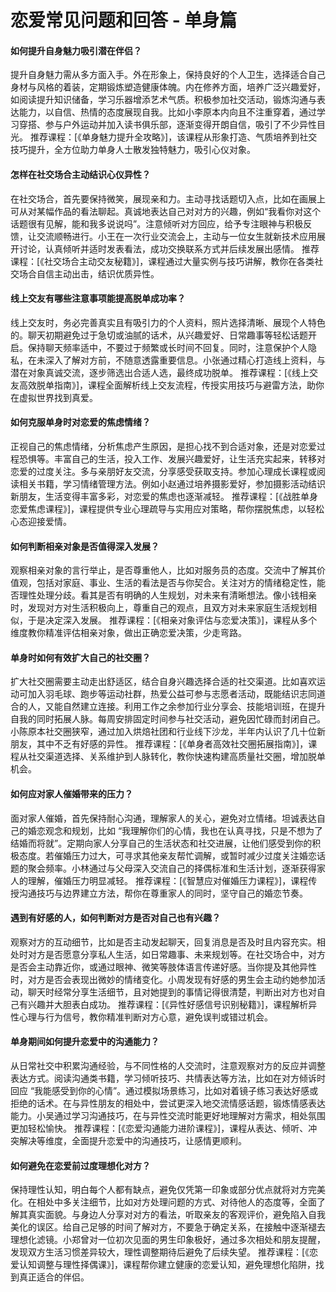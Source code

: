 # 恋爱常见问题和回答 - 单身篇
#### 如何提升自身魅力吸引潜在伴侣？
提升自身魅力需从多方面入手。外在形象上，保持良好的个人卫生，选择适合自己身材与风格的着装，定期锻炼塑造健康体魄。内在修养方面，培养广泛兴趣爱好，如阅读提升知识储备，学习乐器增添艺术气质。积极参加社交活动，锻炼沟通与表达能力，以自信、热情的态度展现自我。比如小李原本内向且不注重穿着，通过学习穿搭、参与户外运动并加入读书俱乐部，逐渐变得开朗自信，吸引了不少异性目光。
推荐课程：[《单身魅力提升全攻略》]，该课程从形象打造、气质培养到社交技巧提升，全方位助力单身人士散发独特魅力，吸引心仪对象。

#### 怎样在社交场合主动结识心仪异性？
在社交场合，首先要保持微笑，展现亲和力。主动寻找话题切入点，比如在画展上可从对某幅作品的看法聊起。真诚地表达自己对对方的兴趣，例如“我看你对这个话题很有见解，能和我多说说吗”。注意倾听对方回应，给予专注眼神与积极反馈，让交流顺畅进行。小王在一次行业交流会上，主动与一位女生就新技术应用展开讨论，认真倾听并适时发表看法，成功交换联系方式并后续发展出感情。
推荐课程：[《社交场合主动交友秘籍》]，课程通过大量实例与技巧讲解，教你在各类社交场合自信主动出击，结识优质异性。

#### 线上交友有哪些注意事项能提高脱单成功率？
线上交友时，务必完善真实且有吸引力的个人资料，照片选择清晰、展现个人特色的。聊天初期避免过于急切或油腻的话术，从兴趣爱好、日常趣事等轻松话题开启。保持聊天频率适中，不要过于频繁或长时间不回复。同时，注意保护个人隐私，在未深入了解对方前，不随意透露重要信息。小张通过精心打造线上资料，与潜在对象真诚交流，逐步筛选出合适人选，最终成功脱单。
推荐课程：[《线上交友高效脱单指南》]，课程全面解析线上交友流程，传授实用技巧与避雷方法，助你在虚拟世界找到真爱。

#### 如何克服单身时对恋爱的焦虑情绪？
正视自己的焦虑情绪，分析焦虑产生原因，是担心找不到合适对象，还是对恋爱过程恐惧等。丰富自己的生活，投入工作、发展兴趣爱好，让生活充实起来，转移对恋爱的过度关注。多与亲朋好友交流，分享感受获取支持。参加心理成长课程或阅读相关书籍，学习情绪管理方法。例如小赵通过培养摄影爱好，参加摄影活动结识新朋友，生活变得丰富多彩，对恋爱的焦虑也逐渐减轻。
推荐课程：[《战胜单身恋爱焦虑课程》]，课程提供专业心理疏导与实用应对策略，帮你摆脱焦虑，以轻松心态迎接爱情。

#### 如何判断相亲对象是否值得深入发展？
观察相亲对象的言行举止，是否尊重他人，比如对服务员的态度。交流中了解其价值观，包括对家庭、事业、生活的看法是否与你契合。关注对方的情绪稳定性，能否理性处理分歧。看其是否有明确的人生规划，对未来有清晰想法。像小钱相亲时，发现对方对生活积极向上，尊重自己的观点，且双方对未来家庭生活规划相似，于是决定深入发展。
推荐课程：[《相亲对象评估与恋爱决策》]，课程从多个维度教你精准评估相亲对象，做出正确恋爱决策，少走弯路。

#### 单身时如何有效扩大自己的社交圈？
扩大社交圈需要主动走出舒适区，结合自身兴趣选择合适的社交渠道。比如喜欢运动可加入羽毛球、跑步等运动社群，热爱公益可参与志愿者活动，既能结识志同道合的人，又能自然建立连接。利用工作之余参加行业分享会、技能培训班，在提升自我的同时拓展人脉。每周安排固定时间参与社交活动，避免因忙碌而封闭自己。小陈原本社交圈狭窄，通过加入烘焙社团和行业线下沙龙，半年内认识了几十位新朋友，其中不乏有好感的异性。
推荐课程：[《单身者高效社交圈拓展指南》]，课程从社交渠道选择、关系维护到人脉转化，教你快速构建高质量社交圈，增加脱单机会。

#### 如何应对家人催婚带来的压力？
面对家人催婚，首先保持耐心沟通，理解家人的关心，避免对立情绪。坦诚表达自己的婚恋观念和规划，比如 “我理解你们的心情，我也在认真寻找，只是不想为了结婚而将就”。定期向家人分享自己的生活状态和社交进展，让他们感受到你的积极态度。若催婚压力过大，可寻求其他亲友帮忙调解，或暂时减少过度关注婚恋话题的聚会频率。小林通过与父母深入交流自己的择偶标准和生活计划，逐渐获得家人的理解，催婚压力明显减轻。
推荐课程：[《智慧应对催婚压力课程》]，课程传授沟通技巧与边界建立方法，帮你在尊重家人的同时，坚守自己的婚恋节奏。

#### 遇到有好感的人，如何判断对方是否对自己也有兴趣？
观察对方的互动细节，比如是否主动发起聊天，回复消息是否及时且内容充实。相处时对方是否愿意分享私人生活，如日常趣事、未来规划等。在社交场合中，对方是否会主动靠近你，或通过眼神、微笑等肢体语言传递好感。当你提及其他异性时，对方是否会表现出微妙的情绪变化。小周发现有好感的男生会主动约她参加活动，聊天时经常分享生活细节，且对她提到的事情记得很清楚，判断出对方也对自己有兴趣并大胆表白成功。
推荐课程：[《异性好感信号识别秘籍》]，课程解析异性心理与行为信号，教你精准判断对方心意，避免误判或错过机会。

#### 单身期间如何提升恋爱中的沟通能力？
从日常社交中积累沟通经验，与不同性格的人交流时，注意观察对方的反应并调整表达方式。阅读沟通类书籍，学习倾听技巧、共情表达等方法，比如在对方倾诉时回应 “我能感受到你的心情”。通过模拟场景练习，比如对着镜子练习表达好感或拒绝的话术。在与异性朋友的相处中，尝试更深入地交流情感话题，锻炼情感表达能力。小吴通过学习沟通技巧，在与异性交流时能更好地理解对方需求，相处氛围更加轻松愉快。
推荐课程：[《恋爱沟通能力进阶课程》]，课程从表达、倾听、冲突解决等维度，全面提升恋爱中的沟通技巧，让感情更顺利。

#### 如何避免在恋爱前过度理想化对方？
保持理性认知，明白每个人都有缺点，避免仅凭第一印象或部分优点就将对方完美化。在相处中多关注细节，比如对方处理问题的方式、对待他人的态度等，全面了解其真实面貌。与身边人分享对对方的看法，听取亲友的客观评价，避免陷入自我美化的误区。给自己足够的时间了解对方，不要急于确定关系，在接触中逐渐褪去理想化滤镜。小郑曾对一位初次见面的男生印象极好，通过多次相处和朋友提醒，发现双方生活习惯差异较大，理性调整期待后避免了后续失望。
推荐课程：[《恋爱认知调整与理性择偶课》]，课程帮你建立健康的恋爱认知，避免理想化陷阱，找到真正适合的伴侣。

